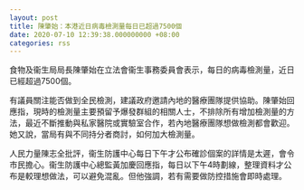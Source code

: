 ```yaml
---
layout: post
title: 陳肇始：本港近日病毒檢測量每日已超過7500個
date: 2020-07-10 12:39:38.000000000 +08:00
categories: rss
---
```


食物及衞生局局長陳肇始在立法會衞生事務委員會表示，每日的病毒檢測量，近日已經超過7500個。

有議員關注能否做到全民檢測，建議政府邀請內地的醫療團隊提供協助。陳肇始回應指，現時的檢測量主要預留予爆發群組的相關人士，不排除所有增加檢測量的方法，最近不斷推動與私家醫院或實驗室合作，若內地醫療團隊想做檢測都會歡迎。她又說，當局有與不同持分者商討，如何加大檢測量。

人民力量陳志全批評，衞生防護中心每日下午才公布確診個案的詳情是太遲，會令市民擔心。衞生防護中心總監黃加慶回應指，每日以下午4時劃線，整理資料才公布是較理想做法，可以避免混亂。但他強調，若有需要做防控措施會即時處理。
